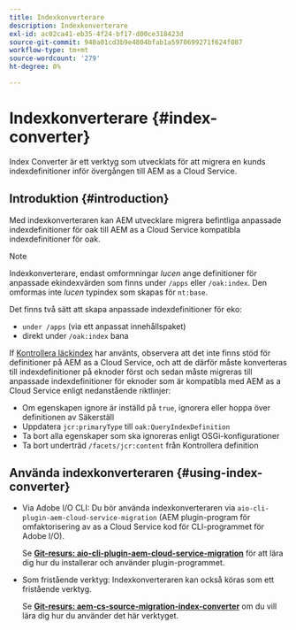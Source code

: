 ```yaml
---
title: Indexkonverterare
description: Indexkonverterare
exl-id: ac02ca41-eb35-4f24-bf17-d00ce318423d
source-git-commit: 940a01cd3b9e4804bfab1a5970699271f624f087
workflow-type: tm+mt
source-wordcount: '279'
ht-degree: 0%

---
```


# Indexkonverterare {#index-converter}

Index Converter är ett verktyg som utvecklats för att migrera en kunds indexdefinitioner inför övergången till AEM as a Cloud Service.

## Introduktion {#introduction}

Med indexkonverteraren kan AEM utvecklare migrera befintliga anpassade indexdefinitioner för oak till AEM as a Cloud Service kompatibla indexdefinitioner för oak.

>[!NOTE]
>Indexkonverterare, endast omformningar *lucen* ange definitioner för anpassade ekindexvärden som finns under `/apps` eller `/oak:index`. Den omformas inte *lucen* typindex som skapas för `nt:base`.

Det finns två sätt att skapa anpassade indexdefinitioner för eko:

* `under /apps` (via ett anpassat innehållspaket)
* direkt under `/oak:index` bana

If [Kontrollera läckindex](https://adobe-consulting-services.github.io/acs-aem-commons/features/ensure-oak-index/index.html) har använts, observera att det inte finns stöd för definitioner på AEM as a Cloud Service, och att de därför måste konverteras till indexdefinitioner på eknoder först och sedan måste migreras till anpassade indexdefinitioner för eknoder som är kompatibla med AEM as a Cloud Service enligt nedanstående riktlinjer:

* Om egenskapen ignore är inställd på `true`, ignorera eller hoppa över definitionen av Säkerställ
* Uppdatera `jcr:primaryType` till `oak:QueryIndexDefinition`
* Ta bort alla egenskaper som ska ignoreras enligt OSGi-konfigurationer
* Ta bort underträd `/facets/jcr:content` från Kontrollera definition

## Använda indexkonverteraren {#using-index-converter}

* Via Adobe I/O CLI: Du bör använda indexkonverteraren via `aio-cli-plugin-aem-cloud-service-migration` (AEM plugin-program för omfaktorisering av as a Cloud Service kod för CLI-programmet för Adobe I/O).

   Se **[Git-resurs: aio-cli-plugin-aem-cloud-service-migration](https://github.com/adobe/aio-cli-plugin-aem-cloud-service-migration#introduction)** för att lära dig hur du installerar och använder plugin-programmet.

* Som fristående verktyg: Indexkonverteraren kan också köras som ett fristående verktyg.

   Se **[Git-resurs: aem-cs-source-migration-index-converter](https://github.com/adobe/aem-cloud-service-source-migration/tree/master/packages/index-converter)** om du vill lära dig hur du använder det här verktyget.
